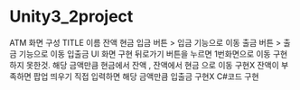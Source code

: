 # Unity3_2project
ATM 화면 구성
TITLE 
이름
잔액
현금
입금 버튼 > 입금 기능으로 이동
출금 버튼 > 출금 기능으로 이동
입출금 UI 화면 구현
뒤로가기 버튼을 누르면 1번화면으로 이동
구현하지 못한것.
해당 금액만큼 현금에서 잔액 , 잔액에서 현금 으로 이동 구현X
잔액이 부족하면 팝업 띄우기
직접 입력하면 해당 금액만큼 입출금 구현X 
C#코드 구현
